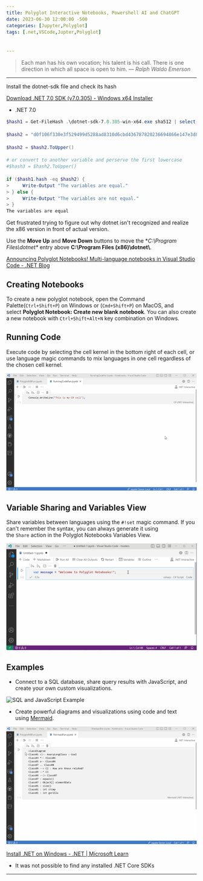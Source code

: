 ```yaml
---
title: Polyglot Interactive Notebooks, Powershell AI and ChatGPT
date: 2023-06-30 12:00:00 -500
categories: [Jupyter,Polyglot]
tags: [.net,VSCode,Jupter,Polyglot]


---
```


> Each man has his own vocation; his talent is his call. There is one direction in which all space is open to him.
> — <cite>Ralph Waldo Emerson</cite>

---

Install the dotnet-sdk file and check its hash 

[Download .NET 7.0 SDK (v7.0.305) - Windows x64 Installer](https://dotnet.microsoft.com/en-us/download/dotnet/thank-you/sdk-7.0.305-windows-x64-installer)
- .NET 7.0

```Powershell
$hash1 = Get-FileHash .\dotnet-sdk-7.0.305-win-x64.exe sha512 | select-object Hash

$hash2 = "d0f106f330e3f529499d5288ad8310d6cbd436787820236694866e147e3d8d8e0aeb6447e297f8fd2e961ec183c4602d39785c5322330d7503209193d188bf1c"

$hash2 = $hash2.ToUpper()

# or convert to another variable and perserve the first lowercase 
#$hash3 = $hash2.ToUpper()

if ($hash1.hash -eq $hash2) {
>     Write-Output "The variables are equal."
> } else {
>     Write-Output "The variables are not equal."
> }
The variables are equal
```

Get frustrated trying to figure out why dotnet isn't recognized and realize the x86 version in front of actual version. 

Use the **Move Up** and **Move Down** buttons to move the **C:\\Program Files\\dotnet\** entry above **C:\\Program Files (x86)\dotnet\\**.


[Announcing Polyglot Notebooks! Multi-language notebooks in Visual Studio Code - .NET Blog](https://devblogs.microsoft.com/dotnet/announcing-polyglot-notebooks-harness-the-power-of-multilanguage-notebooks-in-visual-studio-code/#getting-started)

  

## Creating Notebooks

To create a new polyglot notebook, open the Command Palette(`Ctrl+Shift+P`) on Windows or (`Cmd+Shift+P`) on MacOS, and select **Polyglot Notebook: Create new blank notebook**. You can also create a new notebook with `Ctrl+Shift+Alt+N` key combination on Windows.

## Running Code

Execute code by selecting the cell kernel in the bottom right of each cell, or use language magic commands to mix languages in one cell regardless of the chosen cell kernel.

![Running Code](https://github.com/dotnet/interactive/raw/main/images/RunningCodeExample.gif)

## Variable Sharing and Variables View

Share variables between languages using the `#!set` magic command. If you can't remember the syntax, you can always generate it using the `Share` action in the Polyglot Notebooks Variables View.

![Variable Sharing with the Variables View](https://github.com/dotnet/interactive/raw/main/images/variable-sharing-with-variables-view.gif)

## Examples

- Connect to a SQL database, share query results with JavaScript, and create your own custom visualizations.

![SQL and JavaScript Example](https://github.com/dotnet/interactive/raw/main/images/SQLJavaScript.gif)

- Create powerful diagrams and visualizations using code and text using [Mermaid](https://mermaid-js.github.io/mermaid/#/ "https://mermaid-js.github.io/mermaid/#/").

![Mermaid Example](https://github.com/dotnet/interactive/raw/main/images/MermaidExample.gif)


[Install .NET on Windows - .NET | Microsoft Learn](https://learn.microsoft.com/en-us/dotnet/core/install/windows?WT.mc_id=dotnet-35129-website&tabs=net70#install-with-windows-package-manager-winget)
- It was not possible to find any installed .NET Core SDKs
  
---



